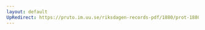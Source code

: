 ```yaml
---
layout: default
UpRedirect: https://pruto.im.uu.se/riksdagen-records-pdf/1880/prot-1880--fk--014/prot-1880--fk--014_044.pdf
---
```


